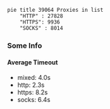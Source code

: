 
```mermaid
pie title 39064 Proxies in list
    "HTTP" : 27828
    "HTTPS": 9936
    "SOCKS" : 8014
```

### Some Info
#### Average Timeout

- mixed: 4.0s
- http: 2.3s
- https: 8.2s
- socks: 6.4s